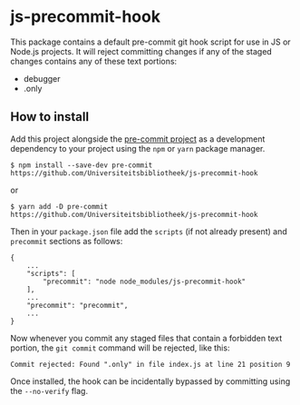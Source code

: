 # js-precommit-hook

This package contains a default pre-commit git hook script for use in JS or Node.js projects. It will reject committing changes
if any of the staged changes contains any of these text portions:

* debugger
* .only

## How to install

Add this project alongside the [pre-commit project](https://www.npmjs.com/package/pre-commit) as a development
dependency to your project using the `npm` or `yarn` package manager.

```
$ npm install --save-dev pre-commit https://github.com/Universiteitsbibliotheek/js-precommit-hook
```

or

```
$ yarn add -D pre-commit https://github.com/Universiteitsbibliotheek/js-precommit-hook
```

Then in your `package.json` file add the `scripts` (if not already present) and `precommit` sections as follows:

```
{
    ...
    "scripts": [
        "precommit": "node node_modules/js-precommit-hook"
    ],
    ...
    "precommit": "precommit",
    ...
}
```

Now whenever you commit any staged files that contain a forbidden text portion, the `git commit` command will be rejected, like this:

```
Commit rejected: Found ".only" in file index.js at line 21 position 9
```

Once installed, the hook can be incidentally bypassed by committing using the `--no-verify` flag.
